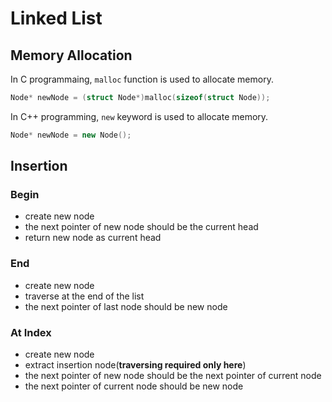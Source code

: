 # Linked List

## Memory Allocation

In C programmaing, `malloc` function is used to allocate memory.

```c
Node* newNode = (struct Node*)malloc(sizeof(struct Node));
```

In C++ programming, `new` keyword is used to allocate memory.

```cpp
Node* newNode = new Node();
```

## Insertion
### Begin
- create new node
- the next pointer of new node should be the current head
- return new node as current head
### End
- create new node
- traverse at the end of the list
- the next pointer of last node should be new node
### At Index
- create new node
- extract insertion node(**traversing required only here**)
- the next pointer of new node should be the next pointer of current node
- the next pointer of current node should be new node